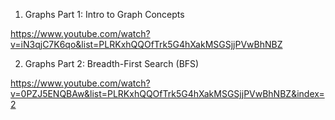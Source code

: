 1) Graphs Part 1: Intro to Graph Concepts

https://www.youtube.com/watch?v=iN3qjC7K6qo&list=PLRKxhQQOfTrk5G4hXakMSGSjjPVwBhNBZ

2) Graphs Part 2: Breadth-First Search (BFS)

https://www.youtube.com/watch?v=0PZJ5ENQBAw&list=PLRKxhQQOfTrk5G4hXakMSGSjjPVwBhNBZ&index=2


